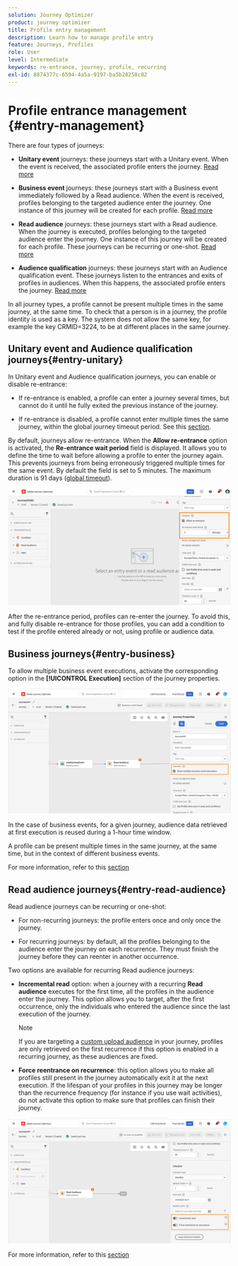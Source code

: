 ```yaml
---
solution: Journey Optimizer
product: journey optimizer
title: Profile entry management
description: Learn how to manage profile entry
feature: Journeys, Profiles
role: User
level: Intermediate
keywords: re-entrance, journey, profile, recurring
exl-id: 8874377c-6594-4a5a-9197-ba5b28258c02
---
```


# Profile entrance management {#entry-management}

There are four types of journeys:

* **Unitary event** journeys: these journeys start with a Unitary event. When the event is received, the associated profile enters the journey. [Read more](#entry-unitary)

* **Business event** journeys: these journeys start with a Business event immediately followed by a Read audience. When the event is received, profiles belonging to the targeted audience enter the journey. One instance of this journey will be created for each profile. [Read more](#entry-business)

* **Read audience** journeys: these journeys start with a Read audience. When the journey is executed, profiles belonging to the targeted audience enter the journey. One instance of this journey will be created for each profile. These journeys can be recurring or one-shot. [Read more](#entry-read-audience)

* **Audience qualification** journeys: these journeys start with an Audience qualification event. These journeys listen to the entrances and exits of profiles in audiences. When this happens, the associated profile enters the journey. [Read more](#entry-unitary)

In all journey types, a profile cannot be present multiple times in the same journey, at the same time. To check that a person is in a journey, the profile identity is used as a key. The system does not allow the same key, for example the key CRMID=3224, to be at different places in the same journey. 

## Unitary event and Audience qualification journeys{#entry-unitary}

In Unitary event and Audience qualification journeys, you can enable or disable re-entrance:

* If re-entrance is enabled, a profile can enter a journey several times, but cannot do it until he fully exited the previous instance of the journey.

* If re-entrance is disabled, a profile cannot enter multiple times the same journey, within the global journey timeout period. See this [section](../building-journeys/journey-properties.md#global_timeout).

By default, journeys allow re-entrance. When the **Allow re-entrance** option is activated, the **Re-entrance wait period** field is displayed. It allows you to define the time to wait before allowing a profile to enter the journey again. This prevents journeys from being erroneously triggered multiple times for the same event. By default the field is set to 5 minutes. The maximum duration is 91 days ([global timeout](journey-properties.md#global_timeout)).

<!--
When a journey ends, its status is **[!UICONTROL Closed]**. New individuals can no longer enter the journey. Persons already in the journey automatically exit the journey. 
-->

![](assets/journey-re-entrance.png)

After the re-entrance period, profiles can re-enter the journey. To avoid this, and fully disable re-entrance for those profiles, you can add a condition to test if the profile entered already or not, using profile or audience data.

<!--
Due to the 30-day journey timeout, when journey re-entrance is not allowed, we cannot make sure the re-entrance blocking will work more than 91 days. Indeed, as we remove all information about persons who entered the journey 91 days after they enter, we cannot know the person entered previously, more than 91 days ago. -->

## Business journeys{#entry-business}

<!--
Business events follow re-entrance rules in the same way as for unitary events. If a journey allows re-entrance, the next business event will be processed.
-->

To allow multiple business event executions, activate the corresponding option in the **[!UICONTROL Execution]** section of the journey properties.

![](assets/business-entry.png)

In the case of business events, for a given journey, audience data retrieved at first execution is reused during a 1-hour time window.

A profile can be present multiple times in the same journey, at the same time, but in the context of different business events. 

For more information, refer to this [section](../event/about-creating-business.md)

## Read audience journeys{#entry-read-audience}

Read audience journeys can be recurring or one-shot: 

* For non-recurring journeys: the profile enters once and only once the journey.

* For recurring journeys: by default, all the profiles belonging to the audience enter the journey on each recurrence. They must finish the journey before they can reenter in another occurrence. 

Two options are available for recurring Read audience journeys:

* **Incremental read** option: when a journey with a recurring **Read audience** executes for the first time, all the profiles in the audience enter the journey. This option allows you to target, after the first occurrence, only the individuals who entered the audience since the last execution of the journey. 

    >[!NOTE]
    >
    >If you are targeting a [custom upload audience](../audience/about-audiences.md#segments-in-journey-optimizer) in your journey, profiles are only retrieved on the first recurrence if this option is enabled in a recurring journey, as these audiences are fixed.

* **Force reentrance on recurrence**: this option allows you to make all profiles still present in the journey automatically exit it at the next execution. If the lifespan of your profiles in this journey may be longer than the recurrence frequency (for instance if you use wait activities), do not activate this option to make sure that profiles can finish their journey.

![](assets/read-audience-options.png)

For more information, refer to this [section](../building-journeys/read-audience.md#configuring-segment-trigger-activity)

<!--
After 91 days, a Read audience journey switches to the **Finished** status. This behavior is set for 91 days only (i.e. journey timeout default value) as all information about profiles who entered the journey is removed 91 days after they entered. Persons still in the journey automatically are impacted. They exit the journey after the 30 day timeout. 
-->
